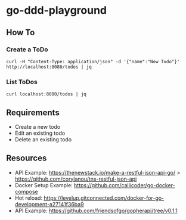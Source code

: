 # go-ddd-playground

## How To

### Create a ToDo

`curl -H "Content-Type: application/json" -d '{"name":"New Todo"}' http://localhost:8080/todos | jq`

### List ToDos

`curl localhost:8080/todos | jq`

## Requirements
- Create a new todo
- Edit an existing todo
- Delete an existing todo

## Resources
- API Example: https://thenewstack.io/make-a-restful-json-api-go/ > https://github.com/corylanou/tns-restful-json-api
- Docker Setup Example: https://github.com/callicoder/go-docker-compose
- Hot reload: https://levelup.gitconnected.com/docker-for-go-development-a27141f36ba9
- API Example: https://github.com/friendsofgo/gopherapi/tree/v0.1.1